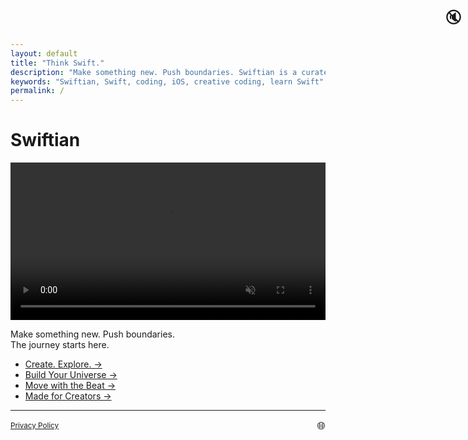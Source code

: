 ```yaml
---
layout: default
title: "Think Swift."
description: "Make something new. Push boundaries. Swiftian is a curated, interactive platform for learning Swift creatively."
keywords: "Swiftian, Swift, coding, iOS, creative coding, learn Swift"
permalink: /
---
```


# Swiftian

<p align="center">
  <video id="logoVideo" autoplay loop muted playsinline preload="metadata" style="width: 100%; max-width: 640px; height: auto; cursor: pointer;">
    <source src="/assets/videos/logo.mp4" type="video/mp4">
    Your browser does not support the video tag.
  </video>
  <span id="soundIcon" style="position: absolute; top: 10px; right: 10px; font-size: 24px; cursor: pointer;">🔇</span>
</p>

<script>
  const video = document.getElementById('logoVideo');
  const soundIcon = document.getElementById('soundIcon');

  video.addEventListener('click', function() {
    video.muted = !video.muted;
    soundIcon.textContent = video.muted ? "🔇" : "🔊"; 
  });

  soundIcon.addEventListener('click', function(event) {
    event.stopPropagation(); 
    video.muted = !video.muted;
    soundIcon.textContent = video.muted ? "🔇" : "🔊";
  });
</script>

Make something new. Push boundaries.  
The journey starts here.

- [Create. Explore. →](/coding/)
- [Build Your Universe →](/universe/)
- [Move with the Beat →](/groove/)
- [Made for Creators →](/creators/)

---

<footer>
 <div style="display: flex; justify-content: space-between; align-items: center; flex-wrap: wrap;">
    <small><a href="/privacy/">Privacy Policy</a></small>
    <span id="languageToggle" style="cursor: pointer; font-size: 1.2em;">🌐</span>
  </div>
  <div id="languageList" style="display: none; margin-top: 20px; font-size: 0.9em;">
    <ul style="list-style: none; padding: 0; display: grid; grid-template-columns: repeat(auto-fill, minmax(180px, 1fr)); gap: 4px;">
      <li><a href="/ar/">🇸🇦 ar - مرحبا</a></li>
      <li><a href="/ca/">🇪🇸 ca - Hola</a></li>
      <li><a href="/zh-hans/">🇨🇳 zh-hans - 你好</a></li>
      <li><a href="/zh-hant/">🇹🇼 zh-hant - 你好</a></li>
      <li><a href="/hr/">🇭🇷 hr - Bok</a></li>
      <li><a href="/cs/">🇨🇿 cs - Ahoj</a></li>
      <li><a href="/da/">🇩🇰 da - Hej</a></li>
      <li><a href="/nl/">🇳🇱 nl - Hallo</a></li>
      <li><a href="/fi/">🇫🇮 fi - Hei</a></li>
      <li><a href="/fr/">🇫🇷 fr - Bonjour</a></li>
      <li><a href="/de/">🇩🇪 de - Hallo</a></li>
      <li><a href="/el/">🇬🇷 el - Γεια</a></li>
      <li><a href="/he/">🇮🇱 he - שלום</a></li>
      <li><a href="/hi/">🇮🇳 hi - नमस्ते</a></li>
      <li><a href="/hu/">🇭🇺 hu - Helló</a></li>
      <li><a href="/id/">🇮🇩 id - Halo</a></li>
      <li><a href="/it/">🇮🇹 it - Ciao</a></li>
      <li><a href="/ja/">🇯🇵 ja - こんにちは</a></li>
      <li><a href="/ko/">🇰🇷 ko - 안녕하세요</a></li>
      <li><a href="/ms/">🇲🇾 ms - Hai</a></li>
      <li><a href="/no/">🇳🇴 no - Hei</a></li>
      <li><a href="/pl/">🇵🇱 pl - Cześć</a></li>
      <li><a href="/pt/">🇵🇹 pt - Olá</a></li>
      <li><a href="/ro/">🇷🇴 ro - Salut</a></li>
      <li><a href="/ru/">🇷🇺 ru - Привет</a></li>
      <li><a href="/sk/">🇸🇰 sk - Ahoj</a></li>
      <li><a href="/es/">🇪🇸 es - Hola</a></li>
      <li><a href="/sv/">🇸🇪 sv - Hej</a></li>
      <li><a href="/th/">🇹🇭 th - สวัสดี</a></li>
      <li><a href="/tr/">🇹🇷 tr - Merhaba</a></li>
      <li><a href="/uk/">🇺🇦 uk - Привіт</a></li>
      <li><a href="/vi/">🇻🇳 vi - Xin chào</a></li>
    </ul>
  </div>
</footer>

<script>
  document.getElementById('languageToggle').addEventListener('click', function () {
    const list = document.getElementById('languageList');
    list.style.display = list.style.display === 'none' ? 'block' : 'none';
  });
</script>
